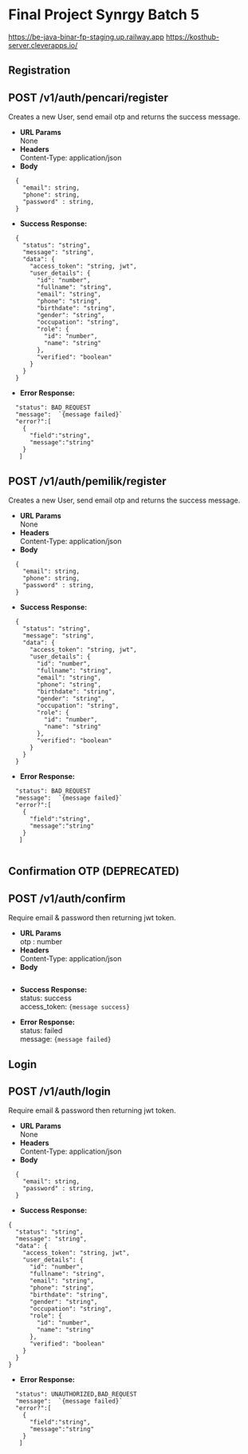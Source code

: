 # Final Project Synrgy Batch 5

https://be-java-binar-fp-staging.up.railway.app
https://kosthub-server.cleverapps.io/

## Registration

**POST /v1/auth/pencari/register**
----
  Creates a new User, send email otp and returns the success message.
* **URL Params**  
  None
* **Headers**  
  Content-Type: application/json  
* **Body**  
```
  {
    "email": string,
    "phone": string,
    "password" : string,
  }
```
* **Success Response:**  
````
  {
    "status": "string",
    "message": "string",
    "data": {
      "access_token": "string, jwt",
      "user_details": {
        "id": "number",
        "fullname": "string",
        "email": "string",
        "phone": "string",
        "birthdate": "string",
        "gender": "string",
        "occupation": "string",
        "role": {
          "id": "number",
          "name": "string"
        },
        "verified": "boolean"
      }
    }
  }
````

* **Error Response:**  
````
  "status": BAD_REQUEST  
  "message":  `{message failed}`
  "error?":[
    {
      "field":"string",
      "message":"string"
    }
   ]
````
  
**POST /v1/auth/pemilik/register**
----
  Creates a new User, send email otp and returns the success message.
* **URL Params**  
  None
* **Headers**  
  Content-Type: application/json  
* **Body**  
```
  {
    "email": string,
    "phone": string,
    "password" : string,
  }
```
* **Success Response:**  
````
  {
    "status": "string",
    "message": "string",
    "data": {
      "access_token": "string, jwt",
      "user_details": {
        "id": "number",
        "fullname": "string",
        "email": "string",
        "phone": "string",
        "birthdate": "string",
        "gender": "string",
        "occupation": "string",
        "role": {
          "id": "number",
          "name": "string"
        },
        "verified": "boolean"
      }
    }
  }
````
* **Error Response:**  
````
  "status": BAD_REQUEST  
  "message":  `{message failed}`
  "error?":[
    {
      "field":"string",
      "message":"string"
    }
   ]
  
````
  
## Confirmation OTP (DEPRECATED)

**POST /v1/auth/confirm**
----
  Require email & password then returning jwt token.
* **URL Params**  
  otp : number
* **Headers**  
  Content-Type: application/json  
* **Body**  
```

```
* **Success Response:**  
  status: success  
  access_token:  `{message success}`

* **Error Response:**  
  status: failed  
  message:  `{message failed}`  
  
## Login

**POST /v1/auth/login**
----
  Require email & password then returning jwt token.
* **URL Params**  
  None
* **Headers**  
  Content-Type: application/json  
* **Body**  
```
  {
    "email": string,
    "password" : string,
  }
```
* **Success Response:**  
````
{
  "status": "string",
  "message": "string",
  "data": {
    "access_token": "string, jwt",
    "user_details": {
      "id": "number",
      "fullname": "string",
      "email": "string",
      "phone": "string",
      "birthdate": "string",
      "gender": "string",
      "occupation": "string",
      "role": {
        "id": "number",
        "name": "string"
      },
      "verified": "boolean"
    }
  }
}
````
* **Error Response:** 
````
  "status": UNAUTHORIZED,BAD_REQUEST  
  "message":  `{message failed}`
  "error?":[
    {
      "field":"string",
      "message":"string"
    }
   ]
  
````
